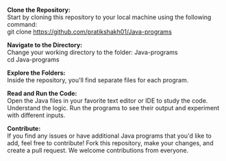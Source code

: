 <b>Clone the Repository:</b><br>
Start by cloning this repository to your local machine using the following command: <br>
git clone https://github.com/pratikshakh01/Java-programs

<b>Navigate to the Directory:</b> <br>
Change your working directory to the  folder: Java-programs<br>
cd Java-programs

<b>Explore the Folders:</b> <br>
Inside the repository, you'll find separate files for each program.

<b>Read and Run the Code:</b> <br>
Open the Java files in your favorite text editor or IDE to study the code. Understand the logic. Run the programs to see their output and experiment with different inputs.

<b>Contribute:</b> <br>
If you find any issues or have additional Java programs that you'd like to add, feel free to contribute! Fork this repository, make your changes, and create a pull request. We welcome contributions from everyone.

